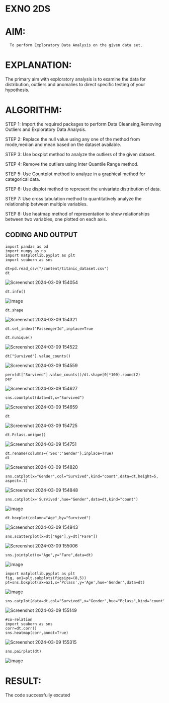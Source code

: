 # EXNO 2DS
# AIM:
      To perform Exploratory Data Analysis on the given data set.
      
# EXPLANATION:
  The primary aim with exploratory analysis is to examine the data for distribution, outliers and anomalies to direct specific testing of your hypothesis.
  
# ALGORITHM:
STEP 1: Import the required packages to perform Data Cleansing,Removing Outliers and Exploratory Data Analysis.

STEP 2: Replace the null value using any one of the method from mode,median and mean based on the dataset available.

STEP 3: Use boxplot method to analyze the outliers of the given dataset.

STEP 4: Remove the outliers using Inter Quantile Range method.

STEP 5: Use Countplot method to analyze in a graphical method for categorical data.

STEP 6: Use displot method to represent the univariate distribution of data.

STEP 7: Use cross tabulation method to quantitatively analyze the relationship between multiple variables.

STEP 8: Use heatmap method of representation to show relationships between two variables, one plotted on each axis.

## CODING AND OUTPUT
```
import pandas as pd
import numpy as np
import matplotlib.pyplot as plt
import seaborn as sns
```
```
dt=pd.read_csv("/content/titanic_dataset.csv")
dt
```
![Screenshot 2024-03-09 154054](https://github.com/arun1111j/EXNO2DS/assets/128461833/b85acb95-ae64-4106-9f6c-bdaf1d2510b7)
```
dt.info()
```
![image](https://github.com/arun1111j/EXNO2DS/assets/128461833/340b3dbf-ec52-4f75-b324-394ec96de86d)
```
dt.shape
```
![Screenshot 2024-03-09 154321](https://github.com/arun1111j/EXNO2DS/assets/128461833/29b0f854-38f1-4374-8f6b-9085468c4b43)
```
dt.set_index("PassengerId",inplace=True
```
```
dt.nunique()
```
![Screenshot 2024-03-09 154522](https://github.com/arun1111j/EXNO2DS/assets/128461833/4c795450-6c82-4127-bd9a-df0f88414e32)
```
dt["Survived"].value_counts()
```
![Screenshot 2024-03-09 154559](https://github.com/arun1111j/EXNO2DS/assets/128461833/144bbd3e-61c0-4fcc-8eb0-41ab4729d6fc)
```
per=(dt["Survived"].value_counts()/dt.shape[0]*100).round(2)
per
```
![Screenshot 2024-03-09 154627](https://github.com/arun1111j/EXNO2DS/assets/128461833/8036292c-2b2f-484c-b780-6bfed8639716)
```
sns.countplot(data=dt,x="Survived")
```
![Screenshot 2024-03-09 154659](https://github.com/arun1111j/EXNO2DS/assets/128461833/235ebbfe-0fe6-4ddf-b076-8a3135eec12d)
```
dt
```
![Screenshot 2024-03-09 154725](https://github.com/arun1111j/EXNO2DS/assets/128461833/8585cce1-eb9a-4c51-929e-56a79e89024d)
```
dt.Pclass.unique()
```
![Screenshot 2024-03-09 154751](https://github.com/arun1111j/EXNO2DS/assets/128461833/2e9b7036-cc4f-42e7-b1bf-69766e5550d3)
```
dt.rename(columns={'Sex':'Gender'},inplace=True)
dt
```
![Screenshot 2024-03-09 154820](https://github.com/arun1111j/EXNO2DS/assets/128461833/332974fa-a537-4aaf-9b09-b10a2584d62c)
```
sns.catplot(x="Gender",col="Survived",kind="count",data=dt,height=5, aspect=.7)
```
![Screenshot 2024-03-09 154848](https://github.com/arun1111j/EXNO2DS/assets/128461833/8f76334e-c99a-4a04-9566-ecd0f9d85c7e)
```
sns.catplot(x='Survived',hue="Gender",data=dt,kind="count")
```
![image](https://github.com/arun1111j/EXNO2DS/assets/128461833/1390caf1-aa67-4a33-ab4a-5ddf8fe83890)
```
dt.boxplot(column="Age",by="Survived")
```
![Screenshot 2024-03-09 154943](https://github.com/arun1111j/EXNO2DS/assets/128461833/c6cec8eb-fcfa-4da4-9315-79496eab5668)

```
sns.scatterplot(x=dt["Age"],y=dt["Fare"])
```
![Screenshot 2024-03-09 155006](https://github.com/arun1111j/EXNO2DS/assets/128461833/97f5451d-a547-4909-998e-d85b53a3050a)
```
sns.jointplot(x="Age",y="Fare",data=dt)
```
![image](https://github.com/arun1111j/EXNO2DS/assets/128461833/454d5f4c-b23e-4c9e-8394-320a2f3bd387)
```
import matplotlib.pyplot as plt
fig, ax1=plt.subplots(figsize=(8,5))
pt=sns.boxplot(ax=ax1,x='Pclass',y='Age',hue='Gender',data=dt)
```
![image](https://github.com/arun1111j/EXNO2DS/assets/128461833/24a7623a-1603-465f-9bf8-671f843bae62)
```
sns.catplot(data=dt,col="Survived",x="Gender",hue="Pclass",kind="count")
```
![Screenshot 2024-03-09 155149](https://github.com/arun1111j/EXNO2DS/assets/128461833/6946dd25-363f-49ca-b72e-8c18c712921c)
```
#co-relation
import seaborn as sns
corr=dt.corr()
sns.heatmap(corr,annot=True)
```
![Screenshot 2024-03-09 155315](https://github.com/arun1111j/EXNO2DS/assets/128461833/cc03ab5c-9b5d-4abd-acf9-7cd347440f8b)
```
sns.pairplot(dt)
```
![image](https://github.com/arun1111j/EXNO2DS/assets/128461833/30abf5ce-8b9c-49f9-8aa9-66467f3ce30d)
# RESULT:
The code successfully excuted
